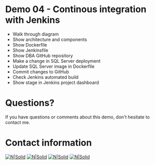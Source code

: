 # Demo 04 - Continous integration with Jenkins

* Walk through diagram
* Show architecture and components
* Show Dockerfile
* Show Jenkinsfile
* Show DBA GitHub repository
* Make a change in SQL Server deployment
* Update SQL Server image in Dockerfile
* Commit changes to GitHub
* Check Jenkins automated build
* Show stage in Jenkins project dashboard

# Questions?
If you have questions or comments about this demo, don't hesitate to contact me.

# Contact information
[![N|Solid](http://dbamastery.com/wp-content/uploads/2018/08/if_twitter_circle_color_107170.png)](https://twitter.com/dbamastery) [![N|Solid](http://dbamastery.com/wp-content/uploads/2018/08/if_github_circle_black_107161.png)](https://github.com/dbamaster) [![N|Solid](http://dbamastery.com/wp-content/uploads/2018/08/if_linkedin_circle_color_107178.png)](https://www.linkedin.com/in/croblesdba/) [![N|Solid](http://dbamastery.com/wp-content/uploads/2018/08/if_browser_1055104.png)](http://dbamastery.com/)
